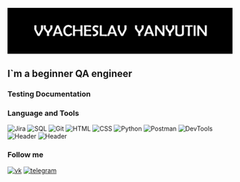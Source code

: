![Header](https://github.com/Vyacheslav-job/Vyacheslav-job/blob/main/assets/picture.PNG)

## I`m a beginner QA engineer

### Testing Documentation


### Language and Tools
![Jira](https://img.shields.io/badge/-Jira-343434?style=for-the-badge&logo=Jira&logoColor=136BE5)
![SQL](https://img.shields.io/badge/-SQL-343434?style=for-the-badge&logo=mySql&logoColor=ED7000)
![Git](https://img.shields.io/badge/-Git-343434?style=for-the-badge&logo=Git&logoColor=EF3C2D)
![HTML](https://img.shields.io/badge/-HTML-343434?style=for-the-badge&logo=html5&logoColor=E9B816)
![CSS](https://img.shields.io/badge/-CSS-343434?style=for-the-badge&logo=stylus&logoColor=27EFEE)
![Python](https://img.shields.io/badge/-Python-343434?style=for-the-badge&logo=python&logoColor=FFD041)
![Postman](https://img.shields.io/badge/-Postman-343434?style=for-the-badge&logo=postman&logoColor=FF6B35)
![DevTools](https://img.shields.io/badge/-DevTools-343434?style=for-the-badge&logo=appveyor&logoColor=97CA00)
![Header](https://img.shields.io/badge/Github-343434?style=for-the-badge&logo=github&logoColor=8cc4d7)
![Header](https://img.shields.io/badge/AndroidStudio-343434?style=for-the-badge&logo=androidstudio&logoColor=3ad07d)


### Follow me
[![vk](https://img.shields.io/badge/-vkontakte-343434?style=for-the-badge&logo=vk&logoColor=0077FF)](https://vk.com/id61752427)
[![telegram](https://img.shields.io/badge/-telegram-343434?style=for-the-badge&logo=telegram&logoColor=23A0DC)](https://t.me/Vyacheslav_Yanyutin)
